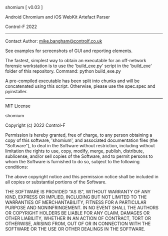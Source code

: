 shomium   [ v0.03 ]

Android Chromium and iOS WebKit Artefact Parser

Control-F 2022

-------------------------------------------------------------------------------------
Contact Author: mike.bangham@controlf.co.uk

See examples for screenshots of GUI and reporting elements.

The fastest, simplest way to obtain an executable for an off-network forensic workstation is to use the 'build_exe.py'
script in the 'build_exe' folder of this repository. Command: python build_exe.py

A pre-compiled executable has been split into chunks and will be concatenated using this script. Otherwise, please use the spec.spec and pyinstaller.


-------------------------------------------------------------------------------------

MIT License

shomium

Copyright (c) 2022 Control-F

Permission is hereby granted, free of charge, to any person obtaining a copy
of this software, 'shomium', and associated documentation files (the "Software"), to deal
in the Software without restriction, including without limitation the rights
to use, copy, modify, merge, publish, distribute, sublicense, and/or sell
copies of the Software, and to permit persons to whom the Software is
furnished to do so, subject to the following conditions:

The above copyright notice and this permission notice shall be included in all
copies or substantial portions of the Software.

THE SOFTWARE IS PROVIDED "AS IS", WITHOUT WARRANTY OF ANY KIND, EXPRESS OR
IMPLIED, INCLUDING BUT NOT LIMITED TO THE WARRANTIES OF MERCHANTABILITY,
FITNESS FOR A PARTICULAR PURPOSE AND NONINFRINGEMENT. IN NO EVENT SHALL THE
AUTHORS OR COPYRIGHT HOLDERS BE LIABLE FOR ANY CLAIM, DAMAGES OR OTHER
LIABILITY, WHETHER IN AN ACTION OF CONTRACT, TORT OR OTHERWISE, ARISING FROM,
OUT OF OR IN CONNECTION WITH THE SOFTWARE OR THE USE OR OTHER DEALINGS IN THE
SOFTWARE.
